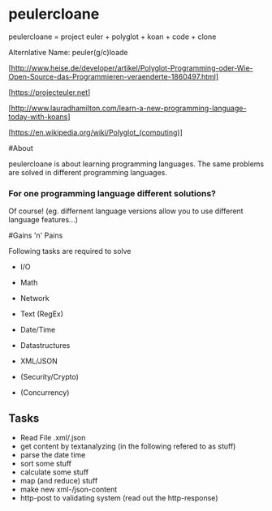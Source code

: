 # peulercloane

peulercloane = project euler + polyglot + koan + code + clone

Alternlative Name: peuler(g/c)loade

[http://www.heise.de/developer/artikel/Polyglot-Programming-oder-Wie-Open-Source-das-Programmieren-veraenderte-1860497.html]

[https://projecteuler.net]

[http://www.lauradhamilton.com/learn-a-new-programming-language-today-with-koans]

[https://en.wikipedia.org/wiki/Polyglot_(computing)]

#About

peulercloane is about learning programming languages. The same problems are solved in different programming languages.

### For one programming language different solutions? 
Of course! (eg. differnent language versions allow you to use different language features...)

#Gains 'n' Pains

Following tasks are required to solve

- I/O
- Math
- Network
- Text (RegEx)
- Date/Time
- Datastructures
- XML/JSON

- (Security/Crypto)
- (Concurrency)

## Tasks

* Read File .xml/.json
* get content by textanalyzing (in the following refered to as stuff)
* parse the date time
* sort some stuff
* calculate some stuff
* map (and reduce) stuff
* make new xml-/json-content
* http-post to validating system (read out the http-response)

